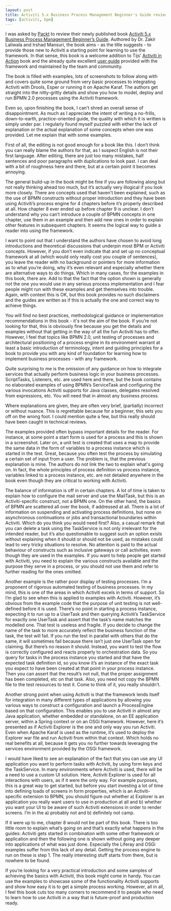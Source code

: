 ```yaml
---
layout: post
title: Activiti 5.x Business Process Management Beginner's Guide review
tags: [activiti, bpm]
---
```


I was asked by [Packt](http://packtpub.com/ "Visit the PacktPub website") to review their newly published book [Activiti 5.x Business Process Management Beginner’s Guide](http://www.packtpub.com/activiti-bpm-beginners-guide/book/ "Book website"). Authored by Dr. Zakir Laliwala and Irshad Mansuri, the book aims - as the title suggests - to provide those new to Activiti a starting point for learning to use the framework. In that sense, this book is a welcome addition to Tijs’ [Activiti in Action](http://manning.com/rademakers2/) book and the already quite excellent [user guide](http://activiti.org/userguide "Activiti User Guide") provided with the framework and maintained by the team and community.

The book is filled with examples, lots of screenshots to follow along with and covers quite some ground from very basic processes to integrating Activiti with Drools, Esper or running it on Apache Karaf. The authors get straight into the nitty-gritty details and show you how to model, deploy and run BPMN 2.0 processes using the Activiti framework.

Even so, upon finishing the book, I can’t shred an overall sense of disappointment. As much as I appreciate the intent of writing a no-frills, down-to-earth, practice-oriented guide, the quality with which it is written is simply under par. I regularly found myself puzzled with either the lack of explanation or the actual explanation of some concepts when one was provided. Let me explain that with some examples.

First of all, the editing is not good enough for a book like this. I don’t think you can really blame the authors for that, as I suspect English is not their first language. After editing, there are just too many mistakes, half sentences and poor paragraphs with duplications to look past. I can deal with a bit of roughness here and there, but at a certain point it becomes annoying. 

The general build-up in the book might be fine if you are following along but not really thinking ahead too much, but it’s actually very illogical if you look more closely. There are concepts used that haven’t been explained, such as the use of BPMN constructs without proper introduction and they have been using Activiti’s process engine for 4 chapters before it’s properly described at all. How chapter 8 ever ended up before chapter 9 is unclear. I don’t understand why you can’t introduce a couple of BPMN concepts in one chapter, use them in an example and then add new ones in order to explain other features in subsequent chapters. It seems the logical way to guide a reader into using the framework.

I want to point out that I understand the authors have chosen to avoid long introductions and theoretical discussions that underpin most BPM or Activiti concepts. However, if you don’t even indicate that and set up no conceptual framework at all (which would only really cost you couple of sentences), you leave the reader with no background or pointers for more information as to what you’re doing, why it’s even relevant and especially whether there are alternative ways to do things. Which in many cases, for the examples in this book, there are. Add to that the fact that the option shown is generally not the one you would use in any serious process implementation and I fear people might run with these examples and get themselves into trouble. Again, with context this is OK, but this book provides no such disclaimers and the guides are written as if this is actually the one and correct way to achieve things.

You will find no best practices, methodological guidance or implementation recommendations in this book - it's not the aim of the book. If you’re not looking for that, this is obviously fine because you get the details and examples without that getting in the way of all the fun Activiti has to offer. However, I feel that topics like BPMN 2.0, unit testing of processes and architectural positioning of a process engine in its environment warrant at least a basic introduction of terminology, intent and guiding principles for a book to provide you with any kind of foundation for learning how to implement business processes - with any framework. 

Quite surprising to me is the omission of any guidance on how to integrate services that actually perform business logic in your business processes. ScriptTasks, Listeners, etc. are used here and there, but the book contains no elaborated examples of using BPMN’s ServiceTask and configuring the various invocations Activiti supports for Java classes, delegates resolved from expressions, etc. You will need that in almost any business process.

Where explanations are given, they are often very brief, (partially) incorrect or without nuance. This is regrettable because for a beginner, this sets you off on the wrong foot. I could mention quite a few, but this really should have been caught in technical reviews.

The examples provided often bypass important details for the reader. For instance, at some point a start form is used for a process and this is shown in a screenshot. Later on, a unit test is created that uses a map to provide the same data in the form of variables to a process instance which is started in the test. Great, because you often test the process by simulating a certain set of input from a user. The problem is, that the previous explanation is mine. The authors do not link the two to explain what's going on. In fact, the whole principles of process definition vs process instance, variables linked to a process instance, etc. are not detailed anywhere in the book even though they are critical to working with Activiti.

The balance of information is off in certain chapters. A lot of time is taken to explain how to configure the mail server and use the MailTask, but this is an Activiti-specific construct, not a BPMN one. On the other hand, the basics of BPMN are scattered all over the book, if addressed at all. There is a lot of information on suspending and activating process definitions, but none on asynchronous continuations or jobs and transactional boundaries within Activiti. Which do you think you would need first? Also, a casual remark that you can delete a task using the TaskService is not only irrelevant for the intended reader, but it’s also questionable to suggest such an option exists without explaining when it should or should not be used, as mistakes could lead to very tricky situations to resolve. No attention is paid to the actual behaviour of constructs such as inclusive gateways or call activities, even though they are used in the examples. If you want to help people get started with Activiti, you need to explain the various constructs available and the purpose they serve in a process, or you should not use them and refer to further reading for the ones omitted. 

Another example is the rather poor display of testing processes. I’m a proponent of rigorous automated testing of business processes. In my mind, this is one of the areas in which Activiti excels in terms of support. So I’m glad to see when this is applied to examples with Activiti. However, it’s obvious from the example code that the purpose of unit testing is not well-defined before it is used. There’s no point in starting a process instance, expecting it to run up to a UserTask and then querying Activiti’s TaskService for exactly one UserTask and assert that the task’s name matches the modelled one. That test is useless and fragile. If you decide to change the name of the task to more accurately reflect the business function of the task, the test will fail. If you run the test in parallel with others that do the same, it will sometimes fail because there isn’t just one UserTask open for claiming. But there’s no reason it should. Instead, you want to test the flow is correctly configured and reacts properly to orchestration data. So you query for tasks in the process instance you started and that have the expected task definition id, so you know it’s an instance of the exact task you expect to have been created at that point in your process instance. Then you can assert that the result’s not null, that the proper assignment has been completed, etc on that task. Also, you need not copy the BPMN file to the test resources to test it. Come to think of it, you really shouldn’t.

Another strong point when using Activiti is that the framework lends itself for integration in many different types of applications by allowing you various ways to construct a configuration and launch a ProcessEngine based on that configuration. This enables you to use Activiti in almost any Java application, whether embedded or standalone, on an EE application server, within a Spring context or on an OSGi framework. However, here it’s presented as if Activiti Explorer is the one and only way you run Activiti. Even when Apache Karaf is used as the runtime, it’s used to deploy the Explorer war file and run Activiti from within that context. Which holds no real benefits at all, because it gets you no further towards leveraging the services environment provided by the OSGi framework.

I would have liked to see an explanation of the fact that you can use any UI application you want to perform tasks with Activiti, by using form keys and the TaskService. In many environments where Activiti is used, there will be a need to use a custom UI solution. Here, Activiti Explorer is used for all interactions with users, as if it were the only way. For example purposes, this is a great way to get started, but before you start investing a lot of time into defining loads of screens in form properties, which is an Activiti-specific extension to BPMN, you should figure out whether a) Explorer is an application you really want users to use in production at all and b) whether you want your UI to be aware of such Activiti extensions in order to render screens. I’m in the a) probably not and b) definitely not camp.

If it were up to me, chapter 8 would not be part of this book. There is too little room to explain what’s going on and that’s exactly what happens in the guides: Activiti gets started in combination with some other framework or application and then the following one is shown without going any deeper into applications of what was just done. Especially the Liferay and OSGi examples suffer from this lack of any detail. Getting the process engine to run on these is step 1. The really interesting stuff starts from there, but is nowhere to be found.

If you’re looking for a very practical introduction and some samples of achieving the basics with Activiti, this book might come in handy. You can use the examples to showcase some of the functionality Activiti supports and show how easy it is to get a simple process working. However, all in all, I feel this book cuts too many corners to recommend it to people who need to learn how to use Activiti in a way that is future-proof and production ready.